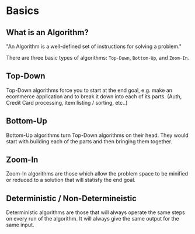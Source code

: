 # Basics

## What is an Algorithm?

"An Algorithm is a well-defined set of instructions for solving a problem."

There are three basic types of algorithms: `Top-Down`, `Bottom-Up`, and `Zoom-In`.

## Top-Down

Top-Down algorithms force you to start at the end goal, e.g. make an ecommerce
application and to break it down into each of its parts. (Auth, Credit Card
processing, item listing / sorting, etc..)

## Bottom-Up

Bottom-Up algorithms turn Top-Down algorithms on their head. They would start
with building each of the parts and then bringing them together.

## Zoom-In

Zoom-In algorithms are those which allow the problem space to be minified or
reduced to a solution that will statisfy the end goal.

## Deterministic / Non-Determineistic

Deterministic algorithms are those that will always operate the same steps
on every run of the algorithm. It will always give the same output for the
same input.

